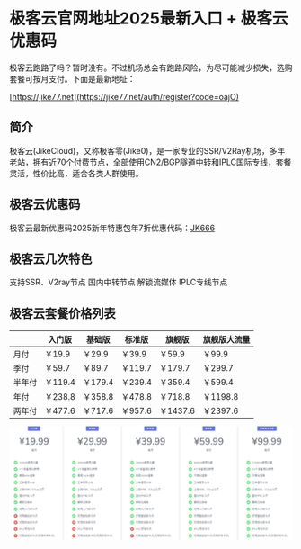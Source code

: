 # 极客云官网地址2025最新入口 + 极客云优惠码

极客云跑路了吗？暂时没有。不过机场总会有跑路风险，为尽可能减少损失，选购套餐可按月支付。下面是最新地址：

[https://jike77.net](https://jike77.net/auth/register?code=oajO)

## 简介

极客云(JikeCloud)，又称极客零(Jike0)，是一家专业的SSR/V2Ray机场，多年老站，拥有近70个付费节点，全部使用CN2/BGP隧道中转和IPLC国际专线，套餐灵活，性价比高，适合各类人群使用。

## 极客云优惠码

极客云最新优惠码2025新年特惠包年7折优惠代码：[JK666](https://jike77.net/auth/register?code=oajO)


## 极客云几次特色

支持SSR、V2ray节点
国内中转节点
解锁流媒体
IPLC专线节点

## 极客云套餐价格列表

||入门版|基础版|标准版|旗舰版|旗舰版大流量|
|----|----|----|----|----|----|
|月付|￥19.9|￥29.9|￥39.9|￥59.9|￥99.9|
|季付|￥59.7|￥89.7|￥119.7|￥179.7|￥299.7|
|半年付|￥119.4|￥179.4|￥239.4|￥359.4|￥599.4|
|年付|￥238.8|￥358.8|￥478.8|￥718.8|￥1198.8|
|两年付|￥477.6|￥717.6|￥957.6|￥1437.6|￥2397.6|

[![极客云机场套餐价格](0_uxtt_20240523_210213.png)](https://xuv.cc/out/jikess)

